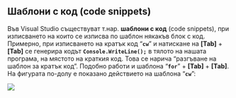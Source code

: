 ## Шаблони с код (code snippets)

Във Visual Studio съществуват т.нар. **шаблони с код** (code snippets), при изписването на които се изписва по шаблон някакъв блок с код. Примерно, при изписването на кратък код “**`cw`**” и натискане на **[Tab]** + **[Tab]** се генерира кодът **`Console.WriteLine();`** в тялото на нашата програма, на мястото на краткия код. Това се нарича “разгъване на шаблон за кратък код”. Подобно работи и шаблона “**`for`**” + **[Tab]** + **[Tab]**. На фигурата по-долу е показано действието на шаблона “**`cw`**”:

![](/assets/chapter-11-images/01.Code-snippet-01.jpg)